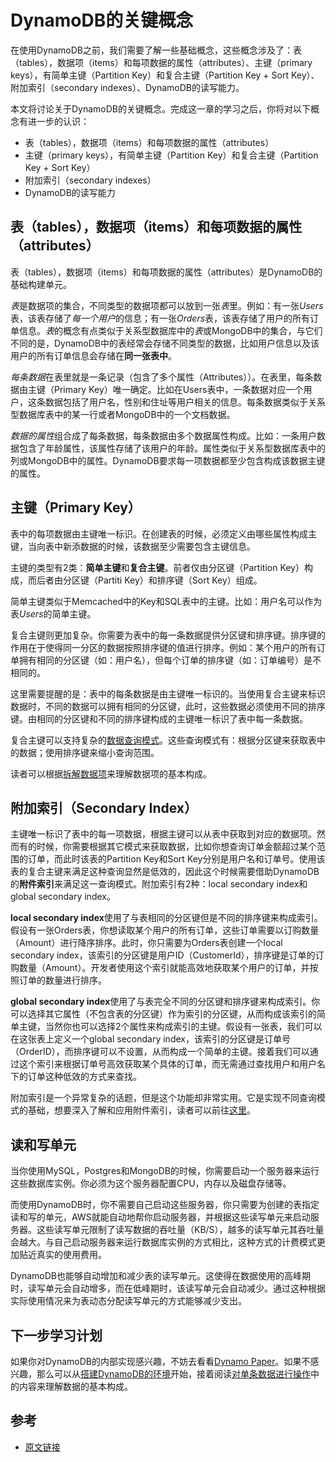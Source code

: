 # DynamoDB的关键概念

在使用DynamoDB之前，我们需要了解一些基础概念，这些概念涉及了：表（tables），数据项（items）和每项数据的属性（attributes）、主键（primary keys），有简单主键（Partition Key）和复合主键（Partition Key + Sort Key）、附加索引（secondary indexes）、DynamoDB的读写能力。

本文将讨论关于DynamoDB的关键概念。完成这一章的学习之后，你将对以下概念有进一步的认识：

* 表（tables），数据项（items）和每项数据的属性（attributes）
* 主键（primary keys），有简单主键（Partition Key）和复合主键（Partition Key + Sort Key）
* 附加索引（secondary indexes）
* DynamoDB的读写能力


## 表（tables），数据项（items）和每项数据的属性（attributes）

表（tables），数据项（items）和每项数据的属性（attributes）是DynamoDB的基础构建单元。

*表*是数据项的集合，不同类型的数据项都可以放到一张*表*里。例如：有一张*Users*表，该表存储了*每一个用户*的信息；有一张*Orders*表，该表存储了用户的所有订单信息。*表*的概念有点类似于关系型数据库中的*表*或MongoDB中的集合，与它们不同的是，DynamoDB中的表经常会存储不同类型的数据，比如用户信息以及该用户的所有订单信息会存储在**同一张表中**。

*每条数据*在表里就是一条记录（包含了多个属性（Attributes））。在表里，每条数据由主键（Primary Key）唯一确定。比如在Users表中，一条数据对应一个用户，这条数据包括了用户名，性别和住址等用户相关的信息。每条数据类似于关系型数据库表中的某一行或者MongoDB中的一个文档数据。

*数据的属性*组合成了每条数据，每条数据由多个数据属性构成。比如：一条用户数据包含了年龄属性，该属性存储了该用户的年龄。属性类似于关系型数据库表中的列或MongoDB中的属性。DynamoDB要求每一项数据都至少包含构成该数据主键的属性。

## 主键（Primary Key）

表中的每项数据由主键唯一标识。在创建表的时候，必须定义由哪些属性构成主键，当向表中新添数据的时候，该数据至少需要包含主键信息。

主键的类型有2类：**简单主键**和**复合主键**。前者仅由分区键（Partition Key）构成，而后者由分区键（Partiti Key）和排序键（Sort Key）组成。

简单主键类似于Memcached中的Key和SQL表中的主键。比如：用户名可以作为表*Users*的简单主键。

复合主键则更加复杂。你需要为表中的每一条数据提供分区键和排序键。排序键的作用在于使得同一分区的数据按照排序键的值进行排序。例如：某个用户的所有订单拥有相同的分区键（如：用户名），但每个订单的排序键（如：订单编号）是不相同的。

这里需要提醒的是：表中的每条数据是由主键唯一标识的。当使用复合主键来标识数据时，不同的数据可以拥有相同的分区键，此时，这些数据必须使用不同的排序键。由相同的分区键和不同的排序键构成的主键唯一标识了表中每一条数据。

复合主键可以支持复杂的[数据查询模式](https://github.com/digolds/url_shorten_service/blob/release/DynamoDB/working-with-multiple-items.md)。这些查询模式有：根据分区键来获取表中的数据；使用排序键来缩小查询范围。

读者可以根据[拆解数据项](https://github.com/digolds/url_shorten_service/blob/release/DynamoDB/anatomy-of-an-item.md)来理解数据项的基本构成。

## 附加索引（Secondary Index）

主键唯一标识了表中的每一项数据，根据主键可以从表中获取到对应的数据项。然而有的时候，你需要根据其它模式来获取数据，比如你想查询订单金额超过某个范围的订单，而此时该表的Partition Key和Sort Key分别是用户名和订单号。使用该表的复合主键来满足这种查询显然是低效的，因此这个时候需要借助DynamoDB的**附件索引**来满足这一查询模式。附加索引有2种：local secondary index和global secondary index。

**local secondary index**使用了与表相同的分区键但是不同的排序键来构成索引。假设有一张Orders表，你想读取某个用户的所有订单，这些订单需要以订购数量（Amount）进行降序排序。此时，你只需要为Orders表创建一个local secondary index，该索引的分区键是用户ID（CustomerId），排序键是订单的订购数量（Amount）。开发者使用这个索引就能高效地获取某个用户的订单，并按照订单的数量进行排序。

**global secondary index**使用了与表完全不同的分区键和排序键来构成索引。你可以选择其它属性（不包含表的分区键）作为索引的分区键，从而构成该索引的简单主键，当然你也可以选择2个属性来构成索引的主键。假设有一张表，我们可以在这张表上定义一个global secondary index，该索引的分区键是订单号（OrderID），而排序键可以不设置，从而构成一个简单的主键。接着我们可以通过这个索引来根据订单号高效获取某个具体的订单，而无需通过查找用户和用户名下的订单这种低效的方式来查找。

附加索引是一个异常复杂的话题，但是这个功能却非常实用。它是实现不同查询模式的基础，想要深入了解和应用附件索引，读者可以前往[这里](https://github.com/digolds/url_shorten_service/blob/release/DynamoDB/secondary-indexes.md)。

## 读和写单元

当你使用MySQL，Postgres和MongoDB的时候，你需要启动一个服务器来运行这些数据库实例。你必须为这个服务器配置CPU，内存以及磁盘存储等。

而使用DynamoDB时，你不需要自己启动这些服务器，你只需要为创建的表指定读和写的单元，AWS就能自动地帮你启动服务器，并根据这些读写单元来启动服务器。这些读写单元限制了读写数据的吞吐量（KB/S），越多的读写单元其吞吐量会越大。与自己启动服务器来运行数据库实例的方式相比，这种方式的计费模式更加贴近真实的使用费用。

DynamoDB也能够自动增加和减少表的读写单元。这使得在数据使用的高峰期时，读写单元会自动增多，而在低峰期时，该读写单元会自动减少。通过这种根据实际使用情况来为表动态分配读写单元的方式能够减少支出。

## 下一步学习计划

如果你对DynamoDB的内部实现感兴趣，不妨去看看[Dynamo Paper](https://github.com/digolds/url_shorten_service/blob/release/DynamoDB/the-dynamo-paper.md)。如果不感兴趣，那么可以从[搭建DynamoDB的环境](https://github.com/digolds/url_shorten_service/blob/release/DynamoDB/environment-setup.md)开始，接着阅读[对单条数据进行操作](https://github.com/digolds/url_shorten_service/blob/release/DynamoDB/anatomy-of-an-item.md)中的内容来理解数据的基本构成。

## 参考

* [原文链接](https://www.dynamodbguide.com/key-concepts)